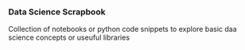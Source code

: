 ### Data Science Scrapbook

Collection of notebooks or python code snippets to explore basic daa science concepts or useuful libraries